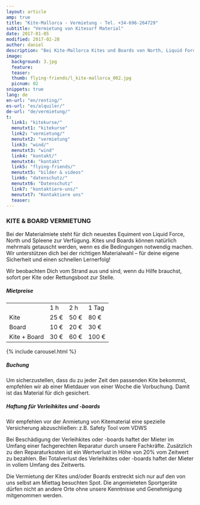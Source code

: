 ```yaml
---
layout: article
amp: true
title: "Kite-Mallorca - Vermietung - Tel. +34-696-264729"
subtitle: "Vermietung von Kitesurf Material"
date: 2017-01-05
modified: 2017-02-28
author: daniel
description: "Bei Kite-Mallorca Kites und Boards von North, Liquid Force, Mutiny, Spleene und All Ride mieten und ausleihen. Trapez und Neo sind auch dabei"
image:
  background: 3.jpg
  feature:
  teaser:
  thumb: flying-friends/l_kite-mallorca_002.jpg
  picnum: 02
snippets: true
lang: de
en-url: "en/renting/"
es-url: "es/alquiler/"
de-url: "de/vermietung/"
t:
  link1: "kitekurse/"
  menutxt1: "kitekurse"
  link2: "vermietung/"
  menutxt2: "vermietung"
  link3: "wind/"
  menutxt3: "wind"
  link4: "kontakt/"
  menutxt4: "kontakt"
  link5: "flying-friends/"
  menutxt5: "bilder & videos"
  link6: "datenschutz/"
  menutxt6: "Datenschutz"
  link7: "kontaktiere-uns/"
  menutxt7: "Kontaktiere uns"
  teaser:
---
```


### KITE & BOARD VERMIETUNG

Bei der Materialmiete steht für dich neuestes Equiment von Liquid Force, North und Spleene zur Verfügung. Kites und Boards können natürlich mehrmals getauscht werden, wenn es die Bedingungen notwendig machen. Wir unterstützen dich bei der richtigen Materialwahl – für deine eigene Sicherheit und einen schnellen Lernerfolg!

Wir beobachten Dich vom Strand aus und sind, wenn du Hilfe brauchst, sofort per Kite oder Rettungsboot zur Stelle.

##### Mietpreise

<table>
  <tr>
    <td></td>
    <td>1 h</td>
    <td>2 h</td>
    <td>1 Tag</td>
  </tr>
  <tr>
    <td>Kite</td>
    <td>25 €</td>
    <td>50 €</td>
    <td>80 €</td>
  </tr>
  <tr>
    <td>Board</td>
    <td>10 €</td>
    <td>20 €</td>
    <td>30 €</td>
  </tr>
  <tr>
    <td>Kite + Board</td>
    <td>30 €</td>
    <td>60 €</td>
    <td>100 €</td>
  </tr>
</table>

{% include carousel.html %}

##### Buchung

Um sicherzustellen, dass du zu jeder Zeit den passenden Kite bekommst, empfehlen wir ab einer Mietdauer von einer Woche die Vorbuchung. Damit ist das Material für dich gesichert.

##### Haftung für Verleihkites und -boards

Wir empfehlen vor der Anmietung von Kitematerial eine spezielle Versicherung abzuschließen: z.B. Safety Tool vom VDWS

Bei Beschädigung der Verleihkites oder -boards haftet der Mieter im Umfang einer fachgerechten Reparatur durch unsere Fachkräfte. Zusätzlich zu den Reparaturkosten ist ein Wertverlust in Höhe von 20% vom Zeitwert zu bezahlen. Bei Totalverlust des Verleihkites oder -boards haftet der Mieter in vollem Umfang des Zeitwerts.

Die Vermietung der Kites und/oder Boards erstreckt sich nur auf den von uns selbst am Miettag besuchten Spot. Die angemieteten Sportgeräte dürfen nicht an andere Orte ohne unsere Kenntnisse und Genehmigung mitgenommen werden.
